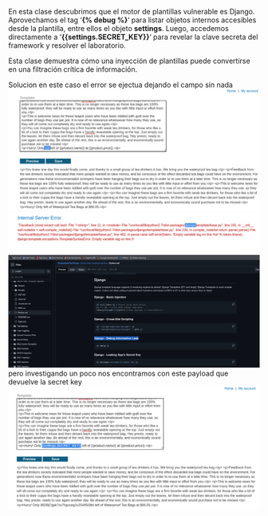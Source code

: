 En esta clase descubrimos que el motor de plantillas vulnerable es Django. Aprovechamos el tag ‘**{% debug %}**‘ para listar objetos internos accesibles desde la plantilla, entre ellos el objeto **settings**. Luego, accedemos directamente a ‘**{{settings.SECRET_KEY}}**‘ para revelar la clave secreta del framework y resolver el laboratorio.

Esta clase demuestra cómo una inyección de plantillas puede convertirse en una filtración crítica de información.

Solucion
en este caso el error se ejectua dejando el campo sin nada
![Pasted_image_20250814202313.png](Imagenes/Pasted_image_20250814202313.png)
![Pasted_image_20250814202332.png](Imagenes/Pasted_image_20250814202332.png)
![Pasted_image_20250814202615.png](Imagenes/Pasted_image_20250814202615.png)
pero investigando un poco nos encontramos con este payload que devuelve la secret key 
![Pasted_image_20250814203231.png](Imagenes/Pasted_image_20250814203231.png)
